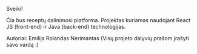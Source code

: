 Sveiki!

Čia bus receptų dalinimosi platforma.
Projektas kuriamas naudojant React JS (front-end) ir Java (back-end) technologijas.

Autoriai:
Emilija
Rolandas
Nerimantas
(Visų projeto dalyvių prašom įrašyti savo vardą :)

